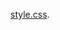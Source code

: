[style.css](https://raw.githubusercontent.com/saisairepo/mu-app/0a5c7c823b9b43c9dbedc431594e659ff3982893/style.css).
